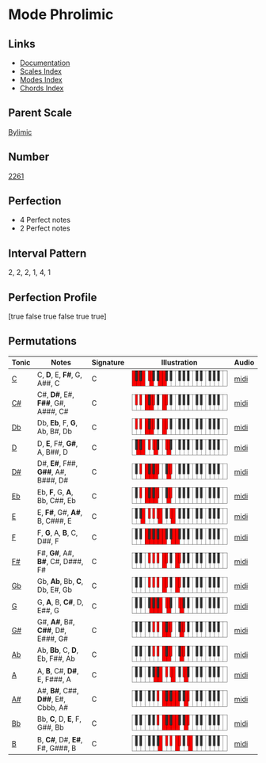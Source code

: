 # Mode Phrolimic

## Links

- [Documentation](index.md)
- [Scales Index](Scales.md)
- [Modes Index](Modes.md)
- [Chords Index](Chords.md)

## Parent Scale

[Bylimic](ScaleBylimic.md)

## Number

[2261](https://ianring.com/musictheory/scales/2261)

## Perfection

- 4 Perfect notes
- 2 Perfect notes

## Interval Pattern

2, 2, 2, 1, 4, 1

## Perfection Profile

[true false true false true true]

## Permutations

| Tonic | Notes | Signature | Illustration | Audio |
|-------|-------|-----------|--------------|-------|
| [C](ModeCNaturalPhrolimic.md) | C, **D**, E, **F#**, G, A##, C | C | ![CNaturalPhrolimic](ModeCNaturalPhrolimic.png) | [midi](https://github.com/edipermadi/music/blob/main/docs/ModeCNaturalPhrolimic.mid?raw=true) |
| [C#](ModeCSharpPhrolimic.md) | C#, **D#**, E#, **F##**, G#, A###, C# | C | ![CSharpPhrolimic](ModeCSharpPhrolimic.png) | [midi](https://github.com/edipermadi/music/blob/main/docs/ModeCSharpPhrolimic.mid?raw=true) |
| [Db](ModeDFlatPhrolimic.md) | Db, **Eb**, F, **G**, Ab, B#, Db | C | ![DFlatPhrolimic](ModeDFlatPhrolimic.png) | [midi](https://github.com/edipermadi/music/blob/main/docs/ModeDFlatPhrolimic.mid?raw=true) |
| [D](ModeDNaturalPhrolimic.md) | D, **E**, F#, **G#**, A, B##, D | C | ![DNaturalPhrolimic](ModeDNaturalPhrolimic.png) | [midi](https://github.com/edipermadi/music/blob/main/docs/ModeDNaturalPhrolimic.mid?raw=true) |
| [D#](ModeDSharpPhrolimic.md) | D#, **E#**, F##, **G##**, A#, B###, D# | C | ![DSharpPhrolimic](ModeDSharpPhrolimic.png) | [midi](https://github.com/edipermadi/music/blob/main/docs/ModeDSharpPhrolimic.mid?raw=true) |
| [Eb](ModeEFlatPhrolimic.md) | Eb, **F**, G, **A**, Bb, C##, Eb | C | ![EFlatPhrolimic](ModeEFlatPhrolimic.png) | [midi](https://github.com/edipermadi/music/blob/main/docs/ModeEFlatPhrolimic.mid?raw=true) |
| [E](ModeENaturalPhrolimic.md) | E, **F#**, G#, **A#**, B, C###, E | C | ![ENaturalPhrolimic](ModeENaturalPhrolimic.png) | [midi](https://github.com/edipermadi/music/blob/main/docs/ModeENaturalPhrolimic.mid?raw=true) |
| [F](ModeFNaturalPhrolimic.md) | F, **G**, A, **B**, C, D##, F | C | ![FNaturalPhrolimic](ModeFNaturalPhrolimic.png) | [midi](https://github.com/edipermadi/music/blob/main/docs/ModeFNaturalPhrolimic.mid?raw=true) |
| [F#](ModeFSharpPhrolimic.md) | F#, **G#**, A#, **B#**, C#, D###, F# | C | ![FSharpPhrolimic](ModeFSharpPhrolimic.png) | [midi](https://github.com/edipermadi/music/blob/main/docs/ModeFSharpPhrolimic.mid?raw=true) |
| [Gb](ModeGFlatPhrolimic.md) | Gb, **Ab**, Bb, **C**, Db, E#, Gb | C | ![GFlatPhrolimic](ModeGFlatPhrolimic.png) | [midi](https://github.com/edipermadi/music/blob/main/docs/ModeGFlatPhrolimic.mid?raw=true) |
| [G](ModeGNaturalPhrolimic.md) | G, **A**, B, **C#**, D, E##, G | C | ![GNaturalPhrolimic](ModeGNaturalPhrolimic.png) | [midi](https://github.com/edipermadi/music/blob/main/docs/ModeGNaturalPhrolimic.mid?raw=true) |
| [G#](ModeGSharpPhrolimic.md) | G#, **A#**, B#, **C##**, D#, E###, G# | C | ![GSharpPhrolimic](ModeGSharpPhrolimic.png) | [midi](https://github.com/edipermadi/music/blob/main/docs/ModeGSharpPhrolimic.mid?raw=true) |
| [Ab](ModeAFlatPhrolimic.md) | Ab, **Bb**, C, **D**, Eb, F##, Ab | C | ![AFlatPhrolimic](ModeAFlatPhrolimic.png) | [midi](https://github.com/edipermadi/music/blob/main/docs/ModeAFlatPhrolimic.mid?raw=true) |
| [A](ModeANaturalPhrolimic.md) | A, **B**, C#, **D#**, E, F###, A | C | ![ANaturalPhrolimic](ModeANaturalPhrolimic.png) | [midi](https://github.com/edipermadi/music/blob/main/docs/ModeANaturalPhrolimic.mid?raw=true) |
| [A#](ModeASharpPhrolimic.md) | A#, **B#**, C##, **D##**, E#, Cbbb, A# | C | ![ASharpPhrolimic](ModeASharpPhrolimic.png) | [midi](https://github.com/edipermadi/music/blob/main/docs/ModeASharpPhrolimic.mid?raw=true) |
| [Bb](ModeBFlatPhrolimic.md) | Bb, **C**, D, **E**, F, G##, Bb | C | ![BFlatPhrolimic](ModeBFlatPhrolimic.png) | [midi](https://github.com/edipermadi/music/blob/main/docs/ModeBFlatPhrolimic.mid?raw=true) |
| [B](ModeBNaturalPhrolimic.md) | B, **C#**, D#, **E#**, F#, G###, B | C | ![BNaturalPhrolimic](ModeBNaturalPhrolimic.png) | [midi](https://github.com/edipermadi/music/blob/main/docs/ModeBNaturalPhrolimic.mid?raw=true) |
